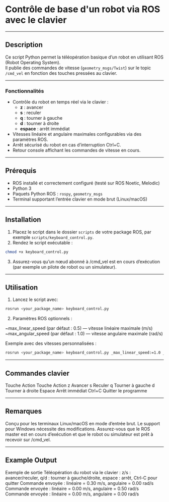 # Contrôle de base d'un robot via ROS avec le clavier

---

## Description

Ce script Python permet la téléopération basique d’un robot en utilisant ROS (Robot Operating System).  
Il publie des commandes de vitesse (`geometry_msgs/Twist`) sur le topic `/cmd_vel` en fonction des touches pressées au clavier.

---

### Fonctionnalités

- Contrôle du robot en temps réel via le clavier :
  - **z** : avancer
  - **s** : reculer
  - **q** : tourner à gauche
  - **d** : tourner à droite
  - **espace** : arrêt immédiat
- Vitesses linéaire et angulaire maximales configurables via des paramètres ROS.
- Arrêt sécurisé du robot en cas d’interruption Ctrl+C.
- Retour console affichant les commandes de vitesse en cours.

---

## Prérequis

- ROS installé et correctement configuré (testé sur ROS Noetic, Melodic)
- Python 3
- Paquets Python ROS : `rospy`, `geometry_msgs`
- Terminal supportant l’entrée clavier en mode brut (Linux/macOS)

---

## Installation

1. Placez le script dans le dossier `scripts` de votre package ROS, par exemple `scripts/keyboard_control.py`.
2. Rendez le script exécutable :

```bash
chmod +x keyboard_control.py
```

3. Assurez-vous qu’un nœud abonné à /cmd_vel est en cours d’exécution (par exemple un pilote de robot ou un simulateur).

---

## Utilisation

1. Lancez le script avec:

```bash
rosrun <your_package_name> keyboard_control.py
```

2. Paramètres ROS optionnels :

~max_linear_speed (par défaut : 0.5) — vitesse linéaire maximale (m/s)
~max_angular_speed (par défaut : 1.0) — vitesse angulaire maximale (rad/s)

Exemple avec des vitesses personnalisées :

```bash
rosrun <your_package_name> keyboard_control.py _max_linear_speed:=1.0 _max_angular_speed:=2.0
```

---

## Commandes clavier

Touche	Action
Touche	Action
z	Avancer
s	Reculer
q	Tourner à gauche
d	Tourner à droite
Espace	Arrêt immédiat
Ctrl+C	Quitter le programme

---

## Remarques

Conçu pour les terminaux Linux/macOS en mode d’entrée brut. Le support pour Windows nécessite des modifications.
Assurez-vous que le ROS master est en cours d’exécution et que le robot ou simulateur est prêt à recevoir sur /cmd_vel.

---

## Example Output

Exemple de sortie
Téléopération du robot via le clavier :
z/s : avancer/reculer, q/d : tourner à gauche/droite, espace : arrêt, Ctrl-C pour quitter
Commande envoyée : linéaire = 0.30 m/s, angulaire = 0.00 rad/s
Commande envoyée : linéaire = 0.00 m/s, angulaire = 0.50 rad/s
Commande envoyée : linéaire = 0.00 m/s, angulaire = 0.00 rad/s
